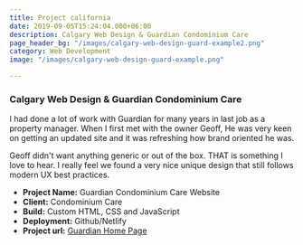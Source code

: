 ```yaml
---
title: Project california
date: 2019-09-05T15:24:04.000+06:00
description: Calgary Web Design & Guardian Condominium Care
page_header_bg: "/images/calgary-web-design-guard-example2.png"
category: Web Development
image: "/images/calgary-web-design-guard-example.png"

---
```

### Calgary Web Design & Guardian Condominium Care

I had done a lot of work with Guardian for many years in last job as a property manager. When I first met with the owner Geoff, He was very keen on getting an updated site and it was refreshing how brand oriented he was.

Geoff didn't want anything generic or out of the box. THAT is something I love to hear. I really feel we found a very nice unique design that still follows modern UX best practices.

* **Project Name:** Guardian Condominium Care Website
* **Client:** Condominium Care
* **Build:** Custom HTML, CSS and JavaScript
* **Deployment:** Github/Netlify
* **Project url:** [Guardian Home Page](https://guardian-condo-care-2020.netlify.app/)
